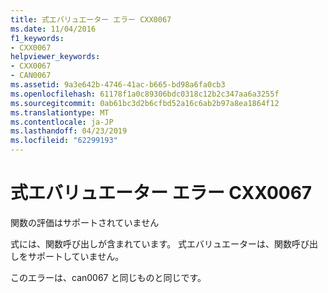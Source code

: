 ```yaml
---
title: 式エバリュエーター エラー CXX0067
ms.date: 11/04/2016
f1_keywords:
- CXX0067
helpviewer_keywords:
- CXX0067
- CAN0067
ms.assetid: 9a3e642b-4746-41ac-b665-bd98a6fa0cb3
ms.openlocfilehash: 61178f1a0c89306bdc0318c12b2c347aa6a3255f
ms.sourcegitcommit: 0ab61bc3d2b6cfbd52a16c6ab2b97a8ea1864f12
ms.translationtype: MT
ms.contentlocale: ja-JP
ms.lasthandoff: 04/23/2019
ms.locfileid: "62299193"
---
```

# <a name="expression-evaluator-error-cxx0067"></a>式エバリュエーター エラー CXX0067

関数の評価はサポートされていません

式には、関数呼び出しが含まれています。 式エバリュエーターは、関数呼び出しをサポートしていません。

このエラーは、can0067 と同じものと同じです。